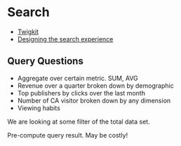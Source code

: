 # Search

* [Twigkit](http://twigkit.com/)
* [Designing the search experience](http://designingthesearchexperience.com/)

## Query Questions

* Aggregate over certain metric. SUM, AVG
* Revenue over a quarter broken down by demographic
* Top publishers by clicks over the last month
* Number of CA visitor broken down by any dimension
* Viewing habits

We are looking at some filter of the total data set.

Pre-compute query result. May be costly!